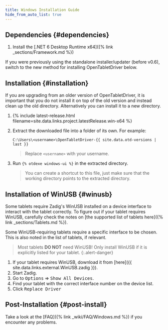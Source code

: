 ```yaml
---
title: Windows Installation Guide
hide_from_auto_list: true
---
```


## Dependencies {#dependencies}

1. Install the [.NET 6 Desktop Runtime x64]({% link _sections/Framework.md %})

If you were previously using the standalone installer/updater (before v0.6), switch to the new
method for installing OpenTabletDriver below.

## Installation {#installation}

If you are upgrading from an older version of OpenTabletDriver, it is important that you do not
install it on top of the old version and instead clean up the old directory.
Alternatively you can install it to a new directory.

1. {% include latest-release.html filename=site.data.links.project.latestRelease.win-x64 %}
2. Extract the downloaded file into a folder of its own. For example:

    ```otdlog
    C:\Users\<username>\OpenTabletDriver-{{ site.data.otd-versions | last }}
    ```

    > Replace `<username>` with your username.

3. Run `{% otdexe windows-ui %}` in the extracted directory.

    > You can create a shortcut to this file, just make sure that the working directory points to the extracted directory.

## Installation of WinUSB {#winusb}

Some tablets require Zadig's WinUSB installed on a device interface to interact with the tablet
correctly. To figure out if your tablet requires WinUSB, carefully check the notes on
[the supported list of tablets here]({% link _sections/Tablets.md %}).

Some WinUSB-requiring tablets require a specific interface to be chosen.
This is also noted in the list of tablets, if relevant.

> Most tablets **DO NOT** need WinUSB! Only install WinUSB if it is explicitly listed for your tablet.
{:.alert-danger}

1. If your tablet requires WinUSB, download it
   from [here]({{ site.data.links.external.WinUSB.zadig }}).
2. Start Zadig.
3. Go to <kbd>Options</kbd> ⇒ <kbd>Show All Devices</kbd>.
4. Find your tablet with the correct interface number on the device list.
5. Click <kbd>Replace Driver</kbd>

## Post-Installation {#post-install}

Take a look at the [FAQ]({% link _wiki/FAQ/Windows.md %}) if you encounter any problems.
